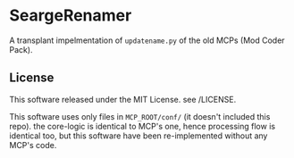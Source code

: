 SeargeRenamer
==============

A transplant impelmentation of `updatename.py` of the old MCPs (Mod Coder Pack). 

## License
This software released under the MIT License. see /LICENSE. 

This software uses only files in `MCP_ROOT/conf/` (it doesn't included this repo). the core-logic is identical to MCP's one, hence processing flow is identical too, but this software have been re-implemented without any MCP's code.
